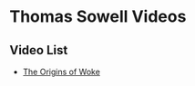 # Thomas Sowell Videos

## Video List

- [The Origins of Woke](https://www.youtube.com/watch?v=CxEeYSusehc)